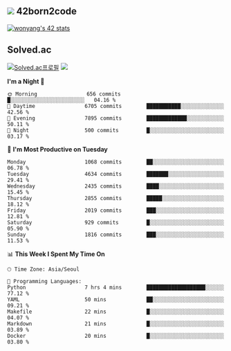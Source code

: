 
## <img src="https://img.shields.io/badge/-000000?style=flat&logo=42&logoColor=white"> 42born2code
<!--[![wonyang's 42 stats](https://badge42.vercel.app/api/v2/cl5nhe5b6007809kydha7ht42/stats?cursusId=21&coalitionId=88)](https://profile.intra.42.fr/users/wonyang)-->

[![wonyang's 42 stats](https://badge.mediaplus.ma/starryblue/wonyang?1337Badge=off&UM6P=off)](https://github.com/oakoudad/badge42)

## Solved.ac
[![Solved.ac프로필](http://mazassumnida.wtf/api/v2/generate_badge?boj=bennyws)](https://solved.ac/bennyws)
<a href="https://solved.ac/bennyws"><img src="http://mazandi.herokuapp.com/api?handle=bennyws&theme=cold"/></a>

<!--START_SECTION:waka-->
**I'm a Night 🦉** 

```text
🌞 Morning                656 commits         █░░░░░░░░░░░░░░░░░░░░░░░░   04.16 % 
🌆 Daytime                6705 commits        ███████████░░░░░░░░░░░░░░   42.56 % 
🌃 Evening                7895 commits        █████████████░░░░░░░░░░░░   50.11 % 
🌙 Night                  500 commits         █░░░░░░░░░░░░░░░░░░░░░░░░   03.17 % 
```
📅 **I'm Most Productive on Tuesday** 

```text
Monday                   1068 commits        ██░░░░░░░░░░░░░░░░░░░░░░░   06.78 % 
Tuesday                  4634 commits        ███████░░░░░░░░░░░░░░░░░░   29.41 % 
Wednesday                2435 commits        ████░░░░░░░░░░░░░░░░░░░░░   15.45 % 
Thursday                 2855 commits        █████░░░░░░░░░░░░░░░░░░░░   18.12 % 
Friday                   2019 commits        ███░░░░░░░░░░░░░░░░░░░░░░   12.81 % 
Saturday                 929 commits         █░░░░░░░░░░░░░░░░░░░░░░░░   05.90 % 
Sunday                   1816 commits        ███░░░░░░░░░░░░░░░░░░░░░░   11.53 % 
```


📊 **This Week I Spent My Time On** 

```text
🕑︎ Time Zone: Asia/Seoul

💬 Programming Languages: 
Python                   7 hrs 4 mins        ███████████████████░░░░░░   77.12 % 
YAML                     50 mins             ██░░░░░░░░░░░░░░░░░░░░░░░   09.21 % 
Makefile                 22 mins             █░░░░░░░░░░░░░░░░░░░░░░░░   04.07 % 
Markdown                 21 mins             █░░░░░░░░░░░░░░░░░░░░░░░░   03.89 % 
Docker                   20 mins             █░░░░░░░░░░░░░░░░░░░░░░░░   03.80 % 
```


<!--END_SECTION:waka-->
